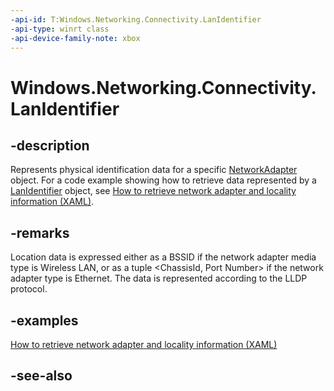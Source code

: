 ```yaml
---
-api-id: T:Windows.Networking.Connectivity.LanIdentifier
-api-type: winrt class
-api-device-family-note: xbox
---
```


<!-- Class syntax.
public class LanIdentifier : Windows.Networking.Connectivity.ILanIdentifier
-->

# Windows.Networking.Connectivity.LanIdentifier

## -description
Represents physical identification data for a specific [NetworkAdapter](networkadapter.md) object. For a code example showing how to retrieve data represented by a [LanIdentifier](lanidentifier.md) object, see [How to retrieve network adapter and locality information (XAML)](https://msdn.microsoft.com/library/windows/apps/xaml/Hh465168).


## -remarks
Location data is expressed either as a BSSID if the network adapter media type is Wireless LAN, or as a tuple &lt;ChassisId, Port Number&gt; if the network adapter type is Ethernet. The data is represented according to the LLDP protocol.

## -examples

[How to retrieve network adapter and locality information (XAML)](https://msdn.microsoft.com/library/windows/apps/xaml/Hh465168)

## -see-also